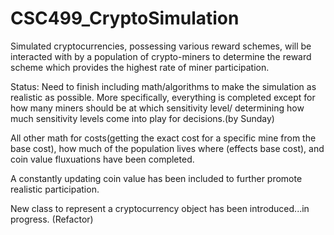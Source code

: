 # CSC499_CryptoSimulation
Simulated cryptocurrencies, possessing various reward schemes, will be interacted with by a population of crypto-miners to determine the reward scheme which provides the highest rate of miner participation.


Status: Need to finish including math/algorithms to make the simulation as realistic as possible. More specifically, everything is completed except for how many miners should be at which sensitivity level/ determining how much sensitivity levels come into play for decisions.(by Sunday)

All other math for costs(getting the exact cost for a specific mine from the base cost), how much of the population lives where (effects base cost), and coin value fluxuations have been completed.

A constantly updating coin value has been included to further promote realistic participation.

New class to represent a cryptocurrency object has been introduced...in progress. (Refactor)
